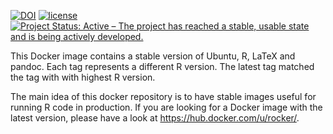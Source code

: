 [![DOI](https://zenodo.org/badge/68300094.svg)](https://zenodo.org/badge/latestdoi/68300094)
[![license](https://img.shields.io/badge/license-MIT-blue.svg)](https://raw.githubusercontent.com/inbo/RLaTeX/master/LICENSE)
[![Project Status: Active – The project has reached a stable, usable state and is being actively developed.](http://www.repostatus.org/badges/latest/active.svg)](http://www.repostatus.org/#active)

This Docker image contains a stable version of Ubuntu, R, LaTeX and pandoc. Each tag represents a different R version. The latest tag matched the tag with with highest R version.

The main idea of this docker repository is to have stable images useful for running R code in production. If you are looking for a Docker image with the latest version, please have a look at https://hub.docker.com/u/rocker/.
